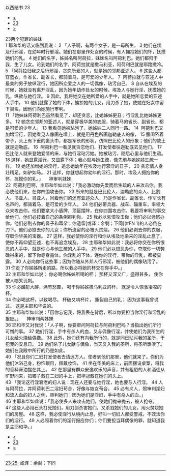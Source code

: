﻿





 以西结书 23




* [<](bible/EZK22.md)
* [23](bible/EZK.md)
* [>](bible/EZK24.md)



 
23两个犯罪的姊妹  
1 耶和华的话又临到我说： 
2 「人子啊，有两个女子，是一母所生， 
3 她们在埃及行邪淫，在幼年时行邪淫。她们在那里作处女的时候，有人拥抱她们的怀，抚摸她们的乳。 
4 她们的名字，姊姊名叫阿荷拉，妹妹名叫阿荷利巴。她们都归于我，生了儿女。论到她们的名字，阿荷拉就是撒马利亚，阿荷利巴就是耶路撒冷。  
5 「阿荷拉归我之后行邪淫，贪恋所爱的人，就是她的邻邦亚述人。 
6 这些人都穿蓝衣，作省长、副省长，都骑着马，是可爱的少年人。 
7  阿荷拉就与亚述人中最美的男子放纵淫行，她因所恋爱之人的一切偶像，玷污自己。 
8 自从在埃及的时候，她就没有离开淫乱，因为她年幼作处女的时候，埃及人与她行淫，抚摸她的乳，纵欲与她行淫。 
9 因此，我将她交在她所爱的人手中，就是她所恋爱的亚述人手中。 
10 他们就露了她的下体，掳掠她的儿女，用刀杀了她，使她在妇女中留下臭名，因他们向她施行审判。  
11 「她妹妹阿荷利巴虽然看见了，却还贪恋，比她姊姊更丑；行淫乱比她姊姊更多。 
12 她贪恋邻邦的亚述人，就是穿极华美的衣服，骑着马的省长、副省长，都是可爱的少年人。 
13 我看见她被玷污了，她姊妹二人同行一路。 
14  阿荷利巴又加增淫行，因她看见人像画在墙上，就是用丹色所画迦勒底人的像， 
15 腰间系着带子，头上有下垂的裹头巾，都是军长的形状，仿照巴比伦人的形象；他们的故土就是迦勒底。 
16  阿荷利巴一看见就贪恋他们，打发使者往迦勒底去见他们。 
17  巴比伦人就来登她爱情的床，与她行淫玷污她。她被玷污，随后心里与他们生疏。 
18 这样，她显露淫行，又显露下体；我心就与她生疏，像先前与她姊姊生疏一样。 
19 她还加增她的淫行，追念她幼年在埃及地行邪淫的日子， 
20 贪恋情人身壮精足，如驴如马。 
21 这样，你就想起你幼年的淫行。那时，埃及人拥抱你的怀，抚摸你的乳。」 　神审判妹妹  
22  阿荷利巴啊，主耶和华如此说：「我必激动你先爱而后生疏的人来攻击你。我必使他们来，在你四围攻击你。 
23 所来的就是巴比伦人、迦勒底的众人、比割人、书亚人、哥亚人，同着他们的还有亚述众人，乃是作省长、副省长、作军长有名声的，都骑着马，是可爱的少年人。 
24 他们必带兵器、战车、辎重车，率领大众来攻击你。他们要拿大小盾牌，顶盔摆阵，在你四围攻击你。我要将审判的事交给他们，他们必按着自己的条例审判你。 
25 我必以忌恨攻击你；他们必以忿怒办你。他们必割去你的鼻子和耳朵；你遗留[或译：余剩；下同](#FN
1)的人必倒在刀下。他们必掳去你的儿女；你所遗留的必被火焚烧。 
26 他们必剥去你的衣服，夺取你华美的宝器。 
27 这样，我必使你的淫行和你从埃及地染来的淫乱止息了，使你不再仰望亚述，也不再追念埃及。 
28 主耶和华如此说：我必将你交在你所恨恶的人手中，就是你心与他生疏的人手中。 
29 他们必以恨恶办你，夺取你一切劳碌得来的，留下你赤身露体。你淫乱的下体，连你的淫行，带你的淫乱，都被显露。 
30 人必向你行这些事；因为你随从外邦人行邪淫，被他们的偶像玷污了。 
31 你走了你姊姊所走的路，所以我必将她的杯交在你手中。」  
32 主耶和华如此说： 你必喝你姊姊所喝的杯； 那杯又深又广，盛得甚多， 使你被人嗤笑讥刺。  
33 你必酩酊大醉，满有愁苦， 喝干你姊姊撒马利亚的杯， 就是令人惊骇凄凉的杯。  
34 你必喝这杯，以致喝尽。 杯破又啃杯片， 撕裂自己的乳； 因为这事我曾说过。 这是主耶和华说的。  
35 主耶和华如此说：「因你忘记我，将我丢在背后，所以你要担当你淫行和淫乱的报应。」 　神审判两姊妹  
36 耶和华又对我说：「人子啊，你要审问阿荷拉与阿荷利巴吗？当指出她们所行可憎的事。 
37 她们行淫，手中有杀人的血，又与偶像行淫，并使她们为我所生的儿女经火烧给偶像。 
38 此外，她们还有向我所行的，就是同日玷污我的圣所，干犯我的安息日。 
39 她们杀了儿女献与偶像，当天又入我的圣所，将圣所亵渎了。她们在我殿中所行的乃是如此。  
40 「况且你们二妇打发使者去请远方人。使者到他们那里，他们就来了。你们为他们沐浴己身，粉饰眼目，佩戴妆饰， 
41 坐在华美的床上，前面摆设桌案，将我的香料膏油摆在其上。 
42 在那里有群众安逸欢乐的声音，并有粗俗的人和酒徒从旷野同来，把镯子戴在二妇的手上，把华冠戴在她们的头上。  
43 「我论这行淫衰老的妇人说：现在人还要与她行淫，她也要与人行淫。 
44 人与阿荷拉，并阿荷利巴二淫妇苟合，好像与妓女苟合。 
45 必有义人，照审判淫妇和流人血的妇人之例，审判她们；因为她们是淫妇，手中有杀人的血。」  
46 主耶和华如此说：「我必使多人来攻击她们，使她们抛来抛去，被人抢夺。 
47 这些人必用石头打死她们，用刀剑杀害她们，又杀戮她们的儿女，用火焚烧她们的房屋。 
48 这样，我必使淫行从境内止息，好叫一切妇人都受警戒，不效法你们的淫行。 
49 人必照着你们的淫行报应你们；你们要担当拜偶像的罪，就知道我是主耶和华。」 
* [<](bible/EZK22.md)
* [23](bible/EZK.md)
* [>](bible/EZK24.md)





---


[23:25:](#V25)
或译：余剩；下同




---









